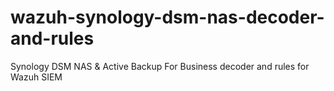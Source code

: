 # wazuh-synology-dsm-nas-decoder-and-rules
Synology DSM NAS &amp; Active Backup For Business decoder and rules for Wazuh SIEM
